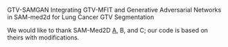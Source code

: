 GTV-SAMGAN Integrating GTV-MFIT and Generative Adversarial Networks in SAM-med2d for Lung Cancer GTV Segmentation

We would like to thank SAM-Med2D [A](https://github.com/OpenGVLab/SAM-Med2D/tree/main), B, and C; our code is based on theirs with modifications.



